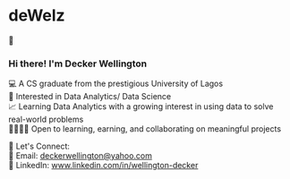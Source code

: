 # deWelz

👋<h3> Hi there! I'm Decker Wellington </h3> 
💻 A CS graduate from the prestigious University of Lagos <br/>
🤔 Interested in Data Analytics/ Data Science <br/>
📈 Learning Data Analytics with a growing interest in using data to solve real-world problems<br/>
🫱🏽‍🫲🏾 Open to learning, earning, and collaborating on meaningful projects <br/>

🤝 Let's Connect: <br/>
📧 Email: deckerwellington@yahoo.com<br/>
💼 LinkedIn: www.linkedin.com/in/wellington-decker



